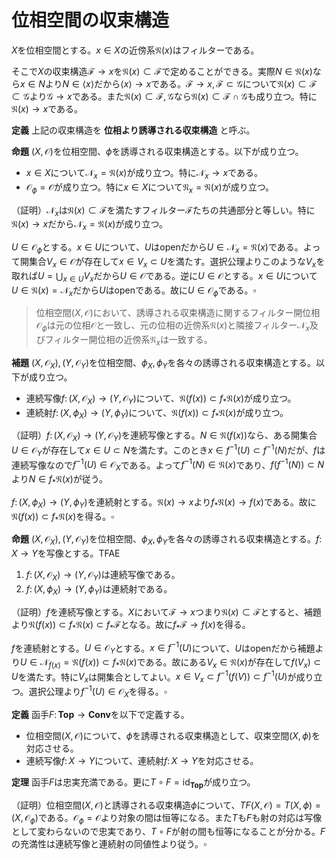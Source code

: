 
# 位相空間の収束構造

$X$を位相空間とする。$x\in X$の近傍系$\mathfrak{N}(x)$はフィルターである。

そこで$X$の収束構造$\mathscr{F}\rightarrow x$を$\mathfrak{N}({x})\subset\mathscr{F}$で定めることができる。実際$N\in\mathfrak{N}(x)$なら$x\in N$より$N\in\langle x \rangle$だから$\langle x \rangle\rightarrow x$である。$\mathscr{F}\rightarrow x, \mathscr{F}\subset\mathscr{G}$について$\mathfrak{N}(x)\subset\mathscr{F}\subset\mathscr{G}$より$\mathscr{G}\rightarrow x$である。また$\mathfrak{N}(x)\subset\mathscr{F}, \mathscr{G}$なら$\mathfrak{N}(x)\subset\mathscr{F}\cap\mathscr{G}$も成り立つ。特に$\mathfrak{N}(x)\rightarrow x$である。

__定義__ 上記の収束構造を **位相より誘導される収束構造** と呼ぶ。

__命題__ $(X, \mathcal{O})$を位相空間、$\phi$を誘導される収束構造とする。以下が成り立つ。

- $x\in X$について$\mathscr{N}_{x}=\mathfrak{N}(x)$が成り立つ。特に$\mathscr{N}_{x}\rightarrow x$である。
- $\mathcal{O}_{\phi}=\mathcal{O}$が成り立つ。特に$x\in X$について$\mathfrak{N}_{x}=\mathfrak{N}(x)$が成り立つ。

（証明）$\mathscr{N}_{x}$は$\mathfrak{N}(x)\subset\mathscr{F}$を満たすフィルター$\mathscr{F}$たちの共通部分と等しい。特に$\mathfrak{N}(x)\rightarrow x$だから$\mathscr{N}_{x}=\mathfrak{N}(x)$が成り立つ。

$U\in\mathcal{O}_{\phi}$とする。$x\in U$について、$U$はopenだから$U\in\mathscr{N}_{x}=\mathfrak{N}(x)$である。よって開集合$V_{x}\in\mathcal{O}$が存在して$x\in V_{x}\subset U$を満たす。選択公理よりこのような$V_{x}$を取れば$U=\bigcup_{x\in U}V_{x}$だから$U\in\mathcal{O}$である。逆に$U\in\mathcal{O}$とする。$x\in U$について$U\in\mathfrak{N}(x)=\mathscr{N}_{x}$だから$U$はopenである。故に$U\in\mathcal{O}_{\phi}$である。$\square$

> 位相空間$(X, \mathcal{O})$において、誘導される収束構造に関するフィルター開位相$\mathcal{O}_{\phi}$は元の位相$\mathcal{O}$と一致し、元の位相の近傍系$\mathfrak{N}(x)$と隣接フィルター$\mathscr{N}_{x}$及びフィルター開位相の近傍系$\mathfrak{N}_{x}$は一致する。

__補題__ $(X, \mathcal{O}_{X}), (Y, \mathcal{O}_{Y})$を位相空間、$\phi_{X}, \phi_{Y}$を各々の誘導される収束構造とする。以下が成り立つ。

- 連続写像$f\colon (X, \mathcal{O}_{X})\rightarrow (Y, \mathcal{O}_{Y})$について、$\mathfrak{N}(f(x))\subset f_{\ast}\mathfrak{N}(x)$が成り立つ。
- 連続射$f\colon (X, \phi_{X})\rightarrow (Y, \phi_{Y})$について、$\mathfrak{N}(f(x))\subset f_{\ast}\mathfrak{N}(x)$が成り立つ。

（証明）$f\colon (X, \mathcal{O}_{X})\rightarrow (Y, \mathcal{O}_{Y})$を連続写像とする。$N\in\mathfrak{N}(f(x))$なら、ある開集合$U\in\mathcal{O}_{Y}$が存在して$x\in U\subset N$を満たす。このとき$x\in f^{-1}(U)\subset f^{-1}(N)$だが、$f$は連続写像なので$f^{-1}(U)\in\mathcal{O}_{X}$である。よって$f^{-1}(N)\in\mathfrak{N}(x)$であり、$f(f^{-1}(N))\subset N$より$N\in f_{\ast}\mathfrak{N}(x)$が従う。

$f\colon (X, \phi_{X})\rightarrow (Y, \phi_{Y})$を連続射とする。$\mathfrak{N}(x)\rightarrow x$より$f_{\ast}\mathfrak{N}(x)\rightarrow f(x)$である。故に$\mathfrak{N}(f(x))\subset f_{\ast}\mathfrak{N}(x)$を得る。$\square$

__命題__ $(X, \mathcal{O}_{X}), (Y, \mathcal{O}_{Y})$を位相空間、$\phi_{X}, \phi_{Y}$を各々の誘導される収束構造とする。$f\colon X\rightarrow Y$を写像とする。TFAE

1. $f\colon (X, \mathcal{O}_{X})\rightarrow (Y, \mathcal{O}_{Y})$は連続写像である。
1. $f\colon (X, \phi_{X})\rightarrow (Y, \phi_{Y})$は連続射である。

（証明）$f$を連続写像とする。$X$において$\mathscr{F}\rightarrow x$つまり$\mathfrak{N}(x)\subset\mathscr{F}$とすると、補題より$\mathfrak{N}(f(x))\subset f_{\ast}\mathfrak{N}(x)\subset f_{\ast}\mathscr{F}$となる。故に$f_{\ast}\mathscr{F}\rightarrow f(x)$を得る。

$f$を連続射とする。$U\in\mathcal{O}_{Y}$とする。$x\in f^{-1}(U)$について、$U$はopenだから補題より$U\in\mathscr{N}_{f(x)}=\mathfrak{N}(f(x))\subset f_{\ast}\mathfrak{N}(x)$である。故にある$V_{x}\in\mathfrak{N}(x)$が存在して$f(V_{x})\subset U$を満たす。特に$V_{x}$は開集合としてよい。$x\in V_{x}\subset f^{-1}(f(V))\subset f^{-1}(U)$が成り立つ。選択公理より$f^{-1}(U)\in\mathcal{O}_{X}$を得る。$\square$

__定義__ 函手$F\colon\mathbf{Top}\rightarrow\mathbf{Conv}$を以下で定義する。

- 位相空間$(X, \mathcal{O})$について、$\phi$を誘導される収束構造として、収束空間$(X, \phi)$を対応させる。
- 連続写像$f\colon X\rightarrow Y$について、連続射$f\colon X\rightarrow Y$を対応させる。

__定理__ 函手$F$は忠実充満である。更に$T\circ F=\mathrm{id}_{\mathbf{Top}}$が成り立つ。

（証明）位相空間$(X, \mathcal{O})$と誘導される収束構造$\phi$について、$TF(X, \mathcal{O})=T(X, \phi)=(X, \mathcal{O}_{\phi})$である。$\mathcal{O}_{\phi}=\mathcal{O}$より対象の間は恒等になる。また$T$も$F$も射の対応は写像として変わらないので忠実であり、$T\circ F$が射の間も恒等になることが分かる。$F$の充満性は連続写像と連続射の同値性より従う。$\square$
